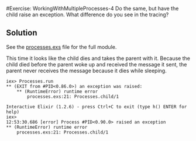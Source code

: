 #Exercise: WorkingWithMultipleProcesses-4
Do the same, but have the child raise an exception. What difference do you see in the tracing?

## Solution
See the [processes.exs](./processes.exs) file for the full module.

This time it looks like the child dies and takes the parent with it. Because the child died before the parent woke up and received the message it sent, the parent never receives the message because it dies while sleeping.
```
iex> Processes.run
** (EXIT from #PID<0.86.0>) an exception was raised:
    ** (RuntimeError) runtime error
        processes.exs:21: Processes.child/1

Interactive Elixir (1.2.6) - press Ctrl+C to exit (type h() ENTER for help)
iex>
12:53:30.686 [error] Process #PID<0.90.0> raised an exception
** (RuntimeError) runtime error
    processes.exs:21: Processes.child/1
```
